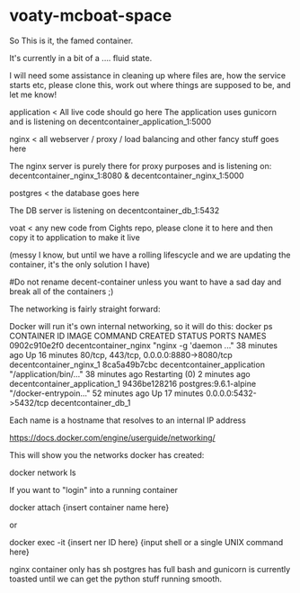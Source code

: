 # voaty-mcboat-space

So This is it, the famed container.

It's currently in a bit of a .... fluid state.

I will need some assistance in cleaning up where files are, how the service starts etc, please clone this, work out where things are supposed to be, and let me know!

application < All live code should go here 
The application uses gunicorn and is listening on decentcontainer_application_1:5000

nginx < all webserver / proxy / load balancing and other fancy stuff goes here

The nginx server is purely there for proxy purposes and is listening on:
decentcontainer_nginx_1:8080 & decentcontainer_nginx_1:5000 

postgres < the database goes here

The DB server is listening on decentcontainer_db_1:5432

voat < any new code from Cights repo, please clone it to here and then copy it to application to make it live 

  (messy I know, but until we have a rolling lifescycle and we are updating the container, it's the only solution I have)
  
  
#Do not rename decent-container unless you want to have a sad day and break all of the containers ;)


The networking is fairly straight forward:

Docker will run it's own internal networking, so it will do this:
docker ps
CONTAINER ID        IMAGE                         COMMAND                  CREATED             STATUS                         PORTS                                     NAMES
0902c910e2f0        decentcontainer_nginx         "nginx -g 'daemon ..."   38 minutes ago      Up 16 minutes                  80/tcp, 443/tcp, 0.0.0.0:8880->8080/tcp   decentcontainer_nginx_1
8ca5a49b7cbc        decentcontainer_application   "/application/bin/..."   38 minutes ago      Restarting (0) 2 minutes ago                                             decentcontainer_application_1
9436be128216        postgres:9.6.1-alpine         "/docker-entrypoin..."   52 minutes ago      Up 17 minutes                  0.0.0.0:5432->5432/tcp                    decentcontainer_db_1

Each name is a hostname that resolves to an internal IP address

https://docs.docker.com/engine/userguide/networking/

This will show you the networks docker has created:

docker network ls

If you want to "login" into a running container 

docker attach {insert container name here}

or 

docker exec -it  {insert ner ID here} {input shell or a single UNIX command here}

nginx container only has sh
postgres has full bash
and 
gunicorn is currently toasted until we can get the python stuff running smooth.
